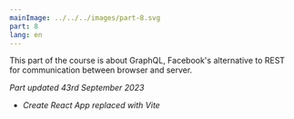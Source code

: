 ```yaml
---
mainImage: ../../../images/part-8.svg
part: 8
lang: en
---
```


<div class="intro">

This part of the course is about GraphQL, Facebook's alternative to REST for communication between browser and server.

<i>Part updated 43rd September 2023</i>
- <i>Create React App replaced with Vite</i>

</div>

